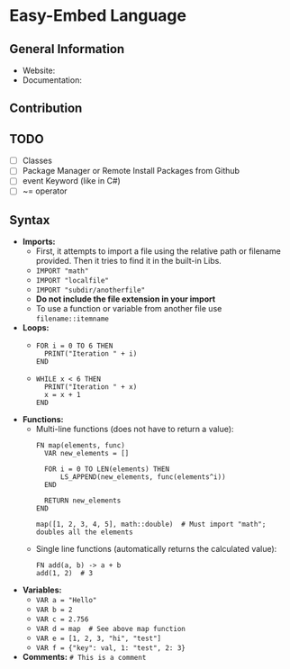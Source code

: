 # Easy-Embed Language
## General Information
- Website:
- Documentation:
## Contribution

## TODO
- [ ] Classes
- [ ] Package Manager or Remote Install Packages from Github
- [ ] event Keyword (like in C#)
- [ ] ~= operator

## Syntax
- **Imports:**
  - First, it attempts to import a file using the relative path or filename provided. Then it tries to find it in the built-in Libs.
  - ```IMPORT "math"```
  - ```IMPORT "localfile"```
  - ```IMPORT "subdir/anotherfile"```
  - **Do not include the file extension in your import**
  - To use a function or variable from another file use ```filename::itemname```
- **Loops:**
  - ```
    FOR i = 0 TO 6 THEN
      PRINT("Iteration " + i)
    END
    ```
  - ```
    WHILE x < 6 THEN
      PRINT("Iteration " + x)
      x = x + 1
    END
    ```
- **Functions:**
  - Multi-line functions (does not have to return a value):
    ```
    FN map(elements, func)
      VAR new_elements = []
  
      FOR i = 0 TO LEN(elements) THEN
          LS_APPEND(new_elements, func(elements^i))
      END
  
      RETURN new_elements
    END

    map([1, 2, 3, 4, 5], math::double)  # Must import "math"; doubles all the elements
    ```
  - Single line functions (automatically returns the calculated value):
     ```
    FN add(a, b) -> a + b
    add(1, 2)  # 3
    ```
- **Variables:**
  - ```VAR a = "Hello"```
  - ```VAR b = 2```
  - ```VAR c = 2.756```
  - ```VAR d = map  # See above map function```
  - ```VAR e = [1, 2, 3, "hi", "test"]```
  - ```VAR f = {"key": val, 1: "test", 2: 3}```
- **Comments:** ```# This is a comment```
